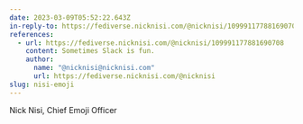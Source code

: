 ```yaml
---
date: 2023-03-09T05:52:22.643Z
in-reply-to: https://fediverse.nicknisi.com/@nicknisi/109991177881690708
references:
  - url: https://fediverse.nicknisi.com/@nicknisi/109991177881690708
    content: Sometimes Slack is fun.
    author:
      name: "@nicknisi@nicknisi.com"
      url: https://fediverse.nicknisi.com/@nicknisi
slug: nisi-emoji
---
```

Nick Nisi, Chief Emoji Officer
